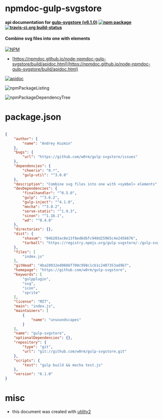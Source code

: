 # npmdoc-gulp-svgstore

#### api documentation for  [gulp-svgstore (v6.1.0)](https://github.com/w0rm/gulp-svgstore)  [![npm package](https://img.shields.io/npm/v/npmdoc-gulp-svgstore.svg?style=flat-square)](https://www.npmjs.org/package/npmdoc-gulp-svgstore) [![travis-ci.org build-status](https://api.travis-ci.org/npmdoc/node-npmdoc-gulp-svgstore.svg)](https://travis-ci.org/npmdoc/node-npmdoc-gulp-svgstore)

#### Combine svg files into one with <symbol> elements

[![NPM](https://nodei.co/npm/gulp-svgstore.png?downloads=true&downloadRank=true&stars=true)](https://www.npmjs.com/package/gulp-svgstore)

- [https://npmdoc.github.io/node-npmdoc-gulp-svgstore/build/apidoc.html](https://npmdoc.github.io/node-npmdoc-gulp-svgstore/build/apidoc.html)

[![apidoc](https://npmdoc.github.io/node-npmdoc-gulp-svgstore/build/screenCapture.buildCi.browser.%252Ftmp%252Fbuild%252Fapidoc.html.png)](https://npmdoc.github.io/node-npmdoc-gulp-svgstore/build/apidoc.html)

![npmPackageListing](https://npmdoc.github.io/node-npmdoc-gulp-svgstore/build/screenCapture.npmPackageListing.svg)

![npmPackageDependencyTree](https://npmdoc.github.io/node-npmdoc-gulp-svgstore/build/screenCapture.npmPackageDependencyTree.svg)



# package.json

```json

{
    "author": {
        "name": "Andrey Kuzmin"
    },
    "bugs": {
        "url": "https://github.com/w0rm/gulp-svgstore/issues"
    },
    "dependencies": {
        "cheerio": "0.*",
        "gulp-util": "^3.0.0"
    },
    "description": "Combine svg files into one with <symbol> elements",
    "devDependencies": {
        "finalhandler": "^0.5.0",
        "gulp": "^3.6.2",
        "gulp-inject": "^4.1.0",
        "mocha": "^3.0.2",
        "serve-static": "^1.9.3",
        "sinon": "^1.16.1",
        "wd": "^0.4.0"
    },
    "directories": {},
    "dist": {
        "shasum": "04b203ac0e13f8ed6dbfc940d25965c4e2456676",
        "tarball": "https://registry.npmjs.org/gulp-svgstore/-/gulp-svgstore-6.1.0.tgz"
    },
    "files": [
        "index.js"
    ],
    "gitHead": "4ba28932ed0886f700c998c1cb1c2407353ad9b7",
    "homepage": "https://github.com/w0rm/gulp-svgstore",
    "keywords": [
        "gulpplugin",
        "svg",
        "icon",
        "sprite"
    ],
    "license": "MIT",
    "main": "index.js",
    "maintainers": [
        {
            "name": "unsoundscapes"
        }
    ],
    "name": "gulp-svgstore",
    "optionalDependencies": {},
    "repository": {
        "type": "git",
        "url": "git://github.com/w0rm/gulp-svgstore.git"
    },
    "scripts": {
        "test": "gulp build && mocha test.js"
    },
    "version": "6.1.0"
}
```



# misc
- this document was created with [utility2](https://github.com/kaizhu256/node-utility2)

